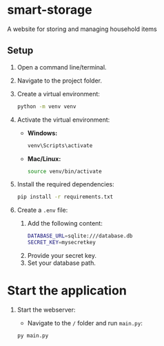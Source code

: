 # smart-storage
A website for storing and managing household items


## Setup

1. Open a command line/terminal.
2. Navigate to the project folder.

3. Create a virtual environment:

    ```sh
    python -m venv venv
    ```

4. Activate the virtual environment:

    - **Windows:**

      ```sh
      venv\Scripts\activate
      ```

    - **Mac/Linux:**

      ```sh
      source venv/bin/activate
      ```

5. Install the required dependencies:

    ```sh
    pip install -r requirements.txt
    ```

6. Create a `.env` file:
    1. Add the following content:
        ```sh
        DATABASE_URL=sqlite:///database.db
        SECRET_KEY=mysecretkey
        ```
    2. Provide your secret key.
    3. Set your database path.



# Start the application

1. Start the webserver:
    - Navigate to the `/` folder and run `main.py`:
    
    ```sh
    py main.py
    ```
